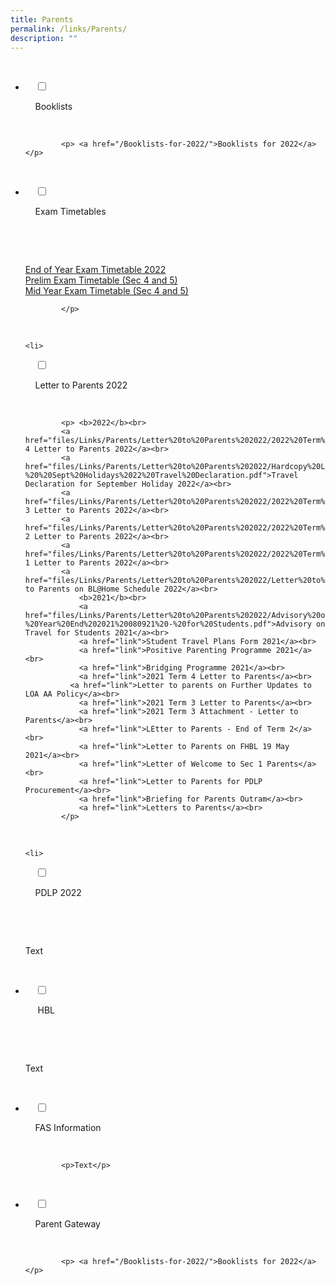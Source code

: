 ```yaml
---
title: Parents
permalink: /links/Parents/
description: ""
---
```

<ul class="jekyllcodex_accordion">

  <li>

    <input type="checkbox" id="accordion1">

    <label for="accordion1">Booklists</label>

    <div>

			<p> <a href="/Booklists-for-2022/">Booklists for 2022</a> </p>

    </div>

</li>
	<li>

    <input type="checkbox" id="accordion2">

    <label for="accordion2">Exam Timetables</label>

    <div>

      <p> <a href="files/Links/Parents/Exam%20Timetables/2022%20EOY%20Exam%20Timetable.pdf">End of Year Exam Timetable 2022</a><br>
				<a href="files/Links/Parents/Exam%20Timetables/S45%20Prelim%20Exam%20Timetable.pdf">Prelim Exam Timetable (Sec 4 and 5)</a><br>
								<a href="files/Links/Parents/Exam%20Timetables/2022%20Mid%20Year%20Exam%20Timetable.pdf">Mid Year Exam Timetable (Sec 4 and 5)</a><br>
				
			</p>

    </div>

</li>
	
	<li>

    <input type="checkbox" id="accordion3">

    <label for="accordion3">Letter to Parents 2022</label>

    <div>

			<p> <b>2022</b><br>
			<a href="files/Links/Parents/Letter%20to%20Parents%202022/2022%20Term%204%20Letter%20to%20Parents%20Final.pdf">Term 4 Letter to Parents 2022</a><br>
			<a href="files/Links/Parents/Letter%20to%20Parents%202022/Hardcopy%20Letter%20to%20Parents%20and%20Guardians%20Not%20Using%20PG%20-%20%20Sept%20Holidays%2022%20Travel%20Declaration.pdf">Travel Declaration for September Holiday 2022</a><br>
			<a href="files/Links/Parents/Letter%20to%20Parents%202022/2022%20Term%203%20Letter%20to%20Parents%20Final.pdf">Term 3 Letter to Parents 2022</a><br>
			<a href="files/Links/Parents/Letter%20to%20Parents%202022/2022%20Term%202%20Letter%20to%20Parents%20Final.pdf">Term 2 Letter to Parents 2022</a><br>
			<a href="files/Links/Parents/Letter%20to%20Parents%202022/2022%20Term%201%20Letter%20to%20Parents%20Final.pdf">Term 1 Letter to Parents 2022</a><br>
			<a href="files/Links/Parents/Letter%20to%20Parents%202022/Letter%20to%20Parents%20on%20BLHome%20Schedule%202022.pdf">Letter to Parents on BL@Home Schedule 2022</a><br>
				<b>2021</b><br>
				<a href="files/Links/Parents/Letter%20to%20Parents%202022/Advisory%20on%20Travel%20-%20Year%20End%202021%20080921%20-%20for%20Students.pdf">Advisory on Travel for Students 2021</a><br>
				<a href="link">Student Travel Plans Form 2021</a><br>
				<a href="link">Positive Parenting Programme 2021</a><br>
				<a href="link">Bridging Programme 2021</a><br>
				<a href="link">2021 Term 4 Letter to Parents</a><br>
			  <a href="link">Letter to parents on Further Updates to LOA AA Policy</a><br>
				<a href="link">2021 Term 3 Letter to Parents</a><br>
				<a href="link">2021 Term 3 Attachment - Letter to Parents</a><br>
				<a href="link">LEtter to Parents - End of Term 2</a><br>
				<a href="link">Letter to Parents on FHBL 19 May 2021</a><br>
				<a href="link">Letter of Welcome to Sec 1 Parents</a><br>
				<a href="link">Letter to Parents for PDLP Procurement</a><br>
				<a href="link">Briefing for Parents Outram</a><br>
				<a href="link">Letters to Parents</a><br>
			</p>

    </div>

</li>
	
	<li>

    <input type="checkbox" id="accordion4">

    <label for="accordion4">PDLP 2022</label>

    <div>

      <p>Text
			</p>

  </div>

</li>
	
<li>

    <input type="checkbox" id="accordion5">

    <label for="accordion5"> HBL </label>

    <div>

      <p>Text</p>

    </div>

</li>
	
<li>

    <input type="checkbox" id="accordion6">

    <label for="accordion6">FAS Information</label>

    <div>

			<p>Text</p>

    </div>

</li>
	
<li>

    <input type="checkbox" id="accordion7">

    <label for="accordion7">Parent Gateway</label>

    <div>

			<p> <a href="/Booklists-for-2022/">Booklists for 2022</a> </p>

    </div>

</li>
	
	

	
</ul>
